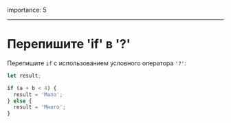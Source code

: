 importance: 5

---

# Перепишите 'if' в '?'

Перепишите `if` с использованием условного оператора `'?'`:

```js
let result;

if (a + b < 4) {
  result = 'Мало';
} else {
  result = 'Много';
}
```

